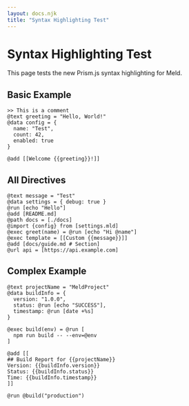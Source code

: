 ```yaml
---
layout: docs.njk
title: "Syntax Highlighting Test"
---
```


# Syntax Highlighting Test

This page tests the new Prism.js syntax highlighting for Meld.

## Basic Example

```meld
>> This is a comment
@text greeting = "Hello, World!"
@data config = {
  name: "Test",
  count: 42,
  enabled: true
}

@add [[Welcome {{greeting}}!]]
```

## All Directives

```meld
@text message = "Test"
@data settings = { debug: true }
@run [echo "Hello"]
@add [README.md]
@path docs = [./docs]
@import {config} from [settings.mld]
@exec greet(name) = @run [echo "Hi @name"]
@exec template = [[Custom {{message}}]]
@add [docs/guide.md # Section]
@url api = [https://api.example.com]
```

## Complex Example

```meld
@text projectName = "MeldProject"
@data buildInfo = {
  version: "1.0.0",
  status: @run [echo "SUCCESS"],
  timestamp: @run [date +%s]
}

@exec build(env) = @run [
  npm run build -- --env=@env
]

@add [[
## Build Report for {{projectName}}
Version: {{buildInfo.version}}
Status: {{buildInfo.status}}
Time: {{buildInfo.timestamp}}
]]

@run @build("production")
```